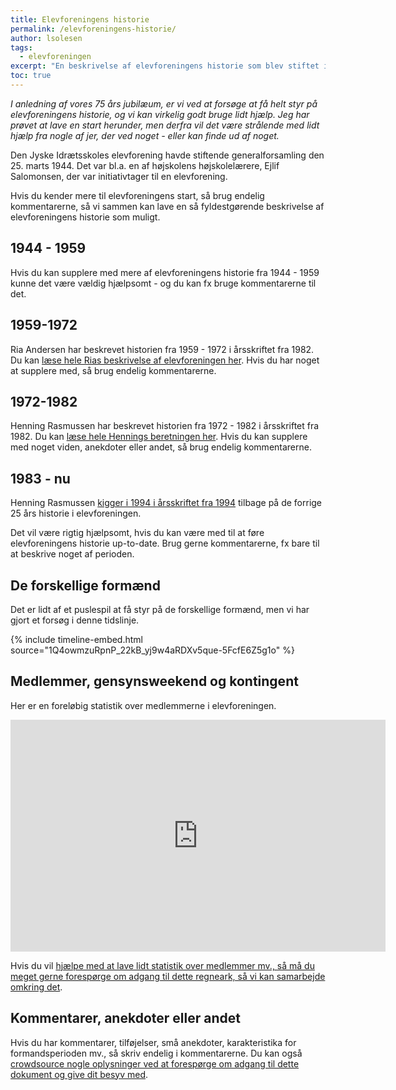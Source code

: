 ```yaml
---
title: Elevforeningens historie
permalink: /elevforeningens-historie/
author: lsolesen
tags:
  - elevforeningen
excerpt: "En beskrivelse af elevforeningens historie som blev stiftet i 1944."
toc: true
---
```


_I anledning af vores 75 års jubilæum, er vi ved at forsøge at få helt styr på elevforeningens historie, og vi kan virkelig godt bruge lidt hjælp. Jeg har prøvet at lave en start herunder, men derfra vil det være strålende med lidt hjælp fra nogle af jer, der ved noget - eller kan finde ud af noget._

Den Jyske Idrætsskoles elevforening havde stiftende generalforsamling den 25. marts 1944. Det var bl.a. en af højskolens højskolelærere, Ejlif Salomonsen, der var initiativtager til en elevforening. 

Hvis du kender mere til elevforeningens start, så brug endelig kommentarerne, så vi sammen kan lave en så fyldestgørende beskrivelse af elevforeningens historie som muligt.

## 1944 - 1959
Hvis du kan supplere med mere af elevforeningens historie fra 1944 - 1959 kunne det være vældig hjælpsomt - og du kan fx bruge kommentarerne til det.

## 1959-1972
Ria Andersen har beskrevet historien fra 1959 - 1972 i årsskriftet fra 1982. Du kan [læse hele Rias beskrivelse af elevforeningen her](/elevforeningens-historie-1959-1972/). Hvis du har noget at supplere med, så brug endelig kommentarerne.

## 1972-1982
Henning Rasmussen har beskrevet historien fra 1972 - 1982 i årsskriftet fra 1982. Du kan [læse hele Hennings beretningen her](/elevforeningens-historie-1972-1982/). Hvis du kan supplere med noget viden, anekdoter eller andet, så brug endelig kommentarerne. 

## 1983 - nu
Henning Rasmussen [kigger i 1994 i årsskriftet fra 1994](/elevforeningens-historie-gn-25-aar-1994/) tilbage på de forrige 25 års historie i elevforeningen.

Det vil være rigtig hjælpsomt, hvis du kan være med til at føre elevforeningens historie up-to-date. Brug gerne kommentarerne, fx bare til at beskrive noget af perioden.

## De forskellige formænd

Det er lidt af et puslespil at få styr på de forskellige formænd, men vi har gjort et forsøg i denne tidslinje.

{% include timeline-embed.html source="1Q4owmzuRpnP_22kB_yj9w4aRDXv5que-5FcfE6Z5g1o" %}

## Medlemmer, gensynsweekend og kontingent

Her er en foreløbig statistik over medlemmerne i elevforeningen.

<iframe width="600" height="371" seamless frameborder="0" scrolling="no" src="https://docs.google.com/spreadsheets/d/e/2PACX-1vQ8CB8kUrlrdCQkE5pFg2q-dPUb6Z2QJUw5AzbscmYU7LfrwLVA-QAG25tPzRUOcOgdrw5c-iHAC5Db/pubchart?oid=1443129613&amp;format=interactive"></iframe>

Hvis du vil [hjælpe med at lave lidt statistik over medlemmer mv., så må du meget gerne forespørge om adgang til dette regneark, så vi kan samarbejde omkring det](https://docs.google.com/spreadsheets/d/1PW66L7vKTdD9dAaKX3G6OiakozXkxhJbnQADZ8CRlX0/edit?usp=sharing).

## Kommentarer, anekdoter eller andet

Hvis du har kommentarer, tilføjelser, små anekdoter, karakteristika for formandsperioden mv., så skriv endelig i kommentarerne. Du kan også [crowdsource nogle oplysninger ved at forespørge om adgang til dette dokument og give dit besyv med](https://docs.google.com/document/d/1VzlPKdzmBmbrVbVNCMq7qquWNmZfTHwZeZWWktLF3tc/edit?usp=sharing).
